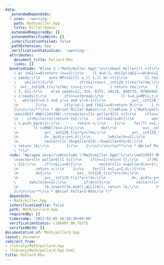 ```yaml
---
data:
  _extendedDependsOn:
  - icon: ':warning:'
    path: Math/miller.hpp
    title: Miller-Rabin
  _extendedRequiredBy: []
  _extendedVerifiedWith: []
  _isVerificationFailed: false
  _pathExtension: hpp
  _verificationStatusIcon: ':warning:'
  attributes:
    document_title: Pollard-Rho
    links: []
  bundledCode: "#line 2 \"Math/miller.hpp\"\n\r\nbool Miller(ll n){\r\n    if(n<2\
    \ or (n&1)==0)return (n==2);\r\n    ll d=n-1; while((d&1)==0)d>>=1;\r\n    vector<ll>\
    \ seeds;\r\n    auto MP=[&](ll x,ll t,ll m)->ll{\r\n        ll res=1;\r\n    \
    \    while(t){\r\n            if(t&1)res=(__int128_t(res)*x)%m;\r\n          \
    \  x=(__int128_t(x)*x)%m; t>>=1;\r\n        } return res;\r\n    };\r\n    if(n<(1<<30))seeds={2,\
    \ 7, 61};\r\n    else seeds={2, 325, 9375, 28178, 450775, 9780504};\r\n    for(auto&\
    \ x:seeds){\r\n        if(n<=x)break;\r\n        ll t=d,y=MP(x,t,n);\r\n     \
    \   while(t!=n-1 and y!=1 and y!=n-1){\r\n            y=(__int128_t(y)*y)%n; t<<=1;\r\
    \n        }\r\n        if(y!=n-1 and (t&1)==0)return 0;\r\n    } return 1;\r\n\
    }\r\n\r\n/**\r\n * @brief Miller-Rabin\r\n */\n#line 3 \"Math/pollard.hpp\"\n\r\
    \nmt19937 RND(1341398);\r\nvector<ll> pollard(ll n){\r\n    if(n<=1)return {};\r\
    \n    if(Miller(n))return {n};\r\n    if((n&1)==0){\r\n        vector<ll> v=pollard(n>>1);\
    \ v.push_back(2);\r\n        return v;\r\n    }\r\n    for(ll x=2,y=2,d;;){\r\n\
    \        ll c=RND()%(n-2)+2;\r\n        do{\r\n            x=(__int128_t(x)*x+c)%n;\r\
    \n            y=(__int128_t(y)*y+c)%n;\r\n            y=(__int128_t(y)*y+c)%n;\r\
    \n            d=__gcd(x-y+n,n);\r\n        }while(d==1);\r\n        if(d<n){\r\
    \n            vector<ll> lb=pollard(d),rb=pollard(n/d);\r\n            lb.insert(lb.end(),ALL(rb));\
    \ return lb;\r\n        }\r\n    }\r\n}\r\n\r\n/**\r\n * @brief Pollard-Rho\r\n\
    \ */\n"
  code: "#pragma once\r\n#include \"Math/miller.hpp\"\r\n\r\nmt19937 RND(1341398);\r\
    \nvector<ll> pollard(ll n){\r\n    if(n<=1)return {};\r\n    if(Miller(n))return\
    \ {n};\r\n    if((n&1)==0){\r\n        vector<ll> v=pollard(n>>1); v.push_back(2);\r\
    \n        return v;\r\n    }\r\n    for(ll x=2,y=2,d;;){\r\n        ll c=RND()%(n-2)+2;\r\
    \n        do{\r\n            x=(__int128_t(x)*x+c)%n;\r\n            y=(__int128_t(y)*y+c)%n;\r\
    \n            y=(__int128_t(y)*y+c)%n;\r\n            d=__gcd(x-y+n,n);\r\n  \
    \      }while(d==1);\r\n        if(d<n){\r\n            vector<ll> lb=pollard(d),rb=pollard(n/d);\r\
    \n            lb.insert(lb.end(),ALL(rb)); return lb;\r\n        }\r\n    }\r\n\
    }\r\n\r\n/**\r\n * @brief Pollard-Rho\r\n */"
  dependsOn:
  - Math/miller.hpp
  isVerificationFile: false
  path: Math/pollard.hpp
  requiredBy: []
  timestamp: '2022-01-05 16:50:26+09:00'
  verificationStatus: LIBRARY_NO_TESTS
  verifiedWith: []
documentation_of: Math/pollard.hpp
layout: document
redirect_from:
- /library/Math/pollard.hpp
- /library/Math/pollard.hpp.html
title: Pollard-Rho
---
```

